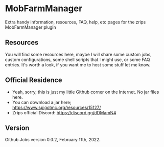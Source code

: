 # MobFarmManager

Extra handy information, resources, FAQ, help, etc pages for the zrips MobFarmManager plugin

## Resources

You will find some resources here, maybe I will share some custom jobs, custom configurations, some shell scripts that I might use, or some FAQ entries. It's worth a look, if you want me to host some stuff let me know.

## Official Residence

- Yeah, sorry, this is just my little Github corner on the Internet. No jar files here. 
- You can download a jar here; <https://www.spigotmc.org/resources/15127/>
- Zrips official Discord: <https://discord.gg/dDMamN4>


## Version 

Github Jobs version 0.0.2, February 11th, 2022.

